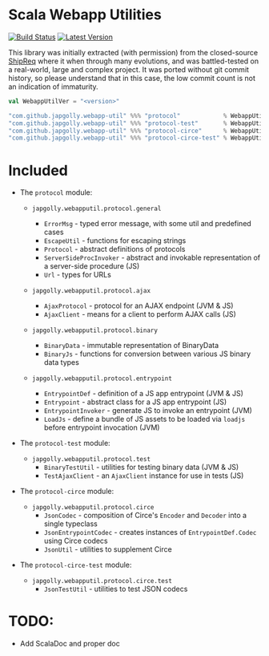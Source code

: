 # Scala Webapp Utilities
[![Build Status](https://travis-ci.org/japgolly/webapp-util.svg?branch=master)](https://travis-ci.org/japgolly/webapp-util)
[![Latest Version](https://maven-badges.herokuapp.com/maven-central/com.github.japgolly.webapp-util/protocol_2.13/badge.svg)](https://maven-badges.herokuapp.com/maven-central/com.github.japgolly.webapp-util/protocol_2.13)

This library was initially extracted (with permission) from the closed-source [ShipReq](https://blog.shipreq.com/about/)
where it when through many evolutions, and was battled-tested on a real-world, large and complex project.
It was ported without git commit history, so please understand that in this case,
the low commit count is not an indication of immaturity.

```scala
val WebappUtilVer = "<version>"

"com.github.japgolly.webapp-util" %%% "protocol"            % WebappUtilVer
"com.github.japgolly.webapp-util" %%% "protocol-test"       % WebappUtilVer % Test
"com.github.japgolly.webapp-util" %%% "protocol-circe"      % WebappUtilVer
"com.github.japgolly.webapp-util" %%% "protocol-circe-test" % WebappUtilVer % Test
```


# Included

* The `protocol` module:

  * `japgolly.webapputil.protocol.general`
    * `ErrorMsg` - typed error message, with some util and predefined cases
    * `EscapeUtil` - functions for escaping strings
    * `Protocol` - abstract definitions of protocols
    * `ServerSideProcInvoker` - abstract and invokable representation of a server-side procedure (JS)
    * `Url` - types for URLs

  * `japgolly.webapputil.protocol.ajax`
    * `AjaxProtocol` - protocol for an AJAX endpoint (JVM & JS)
    * `AjaxClient` - means for a client to perform AJAX calls (JS)

  * `japgolly.webapputil.protocol.binary`
    * `BinaryData` - immutable representation of BinaryData
    * `BinaryJs` - functions for conversion between various JS binary data types

  * `japgolly.webapputil.protocol.entrypoint`
    * `EntrypointDef` - definition of a JS app entrypoint (JVM & JS)
    * `Entrypoint` - abstract class for a JS app entrypoint (JS)
    * `EntrypointInvoker` - generate JS to invoke an entrypoint (JVM)
    * `LoadJs` - define a bundle of JS assets to be loaded via `loadjs` before entrypoint invocation (JVM)

* The `protocol-test` module:
  * `japgolly.webapputil.protocol.test`
    * `BinaryTestUtil` - utilities for testing binary data (JVM & JS)
    * `TestAjaxClient` - an `AjaxClient` instance for use in tests (JS)

* The `protocol-circe` module:
  * `japgolly.webapputil.protocol.circe`
    * `JsonCodec` - composition of Circe's `Encoder` and `Decoder` into a single typeclass
    * `JsonEntrypointCodec` - creates instances of `EntrypointDef.Codec` using Circe codecs
    * `JsonUtil` - utilities to supplement Circe

* The `protocol-circe-test` module:
  * `japgolly.webapputil.protocol.circe.test`
    * `JsonTestUtil` - utilities to test JSON codecs


# TODO:
* Add ScalaDoc and proper doc
